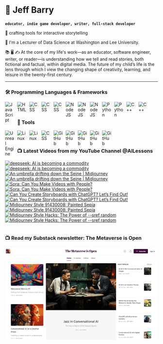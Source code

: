 # 🔭 Jeff Barry

**`educator, indie game developer, writer, full-stack developer`**

🌱 crafting tools for interactive storytelling

💬 I'm a Lecturer of Data Science at Washington and Lee University. 

📚 🖥️ ✍️ At the core of my life's work—as an educator, software engineer, writer, or reader—is understanding how we tell and read stories, both fictional and factual, within digital media. The future of my child’s life is the lens through which I view the changing shape of creativity, learning, and leisure in the twenty-first century.

---

### 🛠️ Programming Languages & Frameworks

          
<img align="left" alt="JavaScript" width="30px" style="padding-right:10px;" src="https://cdn.jsdelivr.net/gh/devicons/devicon/icons/javascript/javascript-plain.svg" />
<img align="left" alt="HTML" width="30px" style="padding-right:10px;" src="https://cdn.jsdelivr.net/gh/devicons/devicon/icons/html5/html5-plain.svg" />
<img align="left" alt="CSS" width="30px" style="padding-right:10px;" src="https://cdn.jsdelivr.net/gh/devicons/devicon/icons/css3/css3-original.svg" />
<img align="left" alt="CSS" width="30px" style="padding-right:10px;" src="https://cdn.jsdelivr.net/gh/devicons/devicon/icons/bootstrap/bootstrap-original.svg" />
<img align="left" alt="CSS" width="30px" style="padding-right:10px;" src="https://cdn.jsdelivr.net/gh/devicons/devicon/icons/php/php-original.svg" />
<img align="left" alt="NodeJS" width="30px" style="padding-right:10px;" src="https://cdn.jsdelivr.net/gh/devicons/devicon/icons/nodejs/nodejs-original.svg" />
<img align="left" alt="NodeJS" width="30px" style="padding-right:10px;" src="https://cdn.jsdelivr.net/gh/devicons/devicon/icons/nextjs/nextjs-original.svg" />
<img align="left" alt="NodeJS" width="30px" style="padding-right:10px;" src="https://cdn.jsdelivr.net/gh/devicons/devicon/icons/svelte/svelte-original.svg" />
<img align="left" alt="Python" width="30px" style="padding-right:10px;" src="https://cdn.jsdelivr.net/gh/devicons/devicon/icons/python/python-plain.svg" />
<img align="left" alt="Python" width="30px" style="padding-right:10px;" src="https://cdn.jsdelivr.net/gh/devicons/devicon/icons/r/r-original.svg" />
<img align="left" alt="C++" width="30px" style="padding-right:10px;" src="https://cdn.jsdelivr.net/gh/devicons/devicon/icons/cplusplus/cplusplus-line.svg" />
<img align="left" alt="C++" width="30px" style="padding-right:10px;" src="https://cdn.jsdelivr.net/gh/devicons/devicon/icons/objectivec/objectivec-plain.svg" />

<br />
<br />

### 🧰 Tools

<img align="left" alt="Unreal Engine" width="30px" style="padding-right:10px;" src="https://cdn.jsdelivr.net/gh/devicons/devicon/icons/unrealengine/unrealengine-original.svg" />
<img align="left" alt="Linux" width="30px" style="padding-right:10px;" src="https://cdn.jsdelivr.net/gh/devicons/devicon/icons/linux/linux-original.svg" />
<img align="left" alt="Linux" width="30px" style="padding-right:10px;" src="https://cdn.jsdelivr.net/gh/devicons/devicon/icons/apache/apache-original.svg" />
<img align="left" alt="CSS" width="30px" style="padding-right:10px;" src="https://cdn.jsdelivr.net/gh/devicons/devicon/icons/wordpress/wordpress-original.svg" />
<img align="left" alt="GitHub" width="30px" style="padding-right:10px;" src="https://cdn.jsdelivr.net/gh/devicons/devicon/icons/github/github-original.svg" />
<img align="left" alt="GitHub" width="30px" style="padding-right:10px;" src="https://cdn.jsdelivr.net/gh/devicons/devicon/icons/firebase/firebase-plain.svg" />
<img align="left" alt="GitHub" width="30px" style="padding-right:10px;" src="https://cdn.jsdelivr.net/gh/devicons/devicon/icons/mongodb/mongodb-original.svg" />
<img align="left" alt="GitHub" width="30px" style="padding-right:10px;" src="https://cdn.jsdelivr.net/gh/devicons/devicon/icons/mysql/mysql-original.svg" />
<img align="left" alt="GitHub" width="30px" style="padding-right:10px;" src="https://cdn.jsdelivr.net/gh/devicons/devicon/icons/postgresql/postgresql-original.svg" />

<br />

#
### 📺 Latest Videos from my YouTube Channel @AILessons
<!-- BEGIN YOUTUBE-CARDS -->
[![deepseek: AI is becoming a commodity](https://ytcards.demolab.com/?id=ITDLSsWEIVo&title=deepseek%3A+AI+is+becoming+a+commodity&lang=en&timestamp=1738158389&background_color=%230d1117&title_color=%23ffffff&stats_color=%23dedede&max_title_lines=1&width=250&border_radius=5 "deepseek: AI is becoming a commodity")](https://www.youtube.com/watch?v=ITDLSsWEIVo#gh-dark-mode-only)[![deepseek: AI is becoming a commodity](https://ytcards.demolab.com/?id=ITDLSsWEIVo&title=deepseek%3A+AI+is+becoming+a+commodity&lang=en&timestamp=1738158389&background_color=%23ffffff&title_color=%2324292f&stats_color=%2357606a&max_title_lines=1&width=250&border_radius=5 "deepseek: AI is becoming a commodity")](https://www.youtube.com/watch?v=ITDLSsWEIVo#gh-light-mode-only)
[![An umbrella drifting down the Seine | Midjourney](https://ytcards.demolab.com/?id=xWhHoLs1hvY&title=An+umbrella+drifting+down+the+Seine+%7C+Midjourney&lang=en&timestamp=1737860251&background_color=%230d1117&title_color=%23ffffff&stats_color=%23dedede&max_title_lines=1&width=250&border_radius=5 "An umbrella drifting down the Seine | Midjourney")](https://www.youtube.com/watch?v=xWhHoLs1hvY#gh-dark-mode-only)[![An umbrella drifting down the Seine | Midjourney](https://ytcards.demolab.com/?id=xWhHoLs1hvY&title=An+umbrella+drifting+down+the+Seine+%7C+Midjourney&lang=en&timestamp=1737860251&background_color=%23ffffff&title_color=%2324292f&stats_color=%2357606a&max_title_lines=1&width=250&border_radius=5 "An umbrella drifting down the Seine | Midjourney")](https://www.youtube.com/watch?v=xWhHoLs1hvY#gh-light-mode-only)
[![Sora: Can You Make Videos with People?](https://ytcards.demolab.com/?id=6Wt5pWyBn24&title=Sora%3A+Can+You+Make+Videos+with+People%3F&lang=en&timestamp=1734997454&background_color=%230d1117&title_color=%23ffffff&stats_color=%23dedede&max_title_lines=1&width=250&border_radius=5 "Sora: Can You Make Videos with People?")](https://www.youtube.com/watch?v=6Wt5pWyBn24#gh-dark-mode-only)[![Sora: Can You Make Videos with People?](https://ytcards.demolab.com/?id=6Wt5pWyBn24&title=Sora%3A+Can+You+Make+Videos+with+People%3F&lang=en&timestamp=1734997454&background_color=%23ffffff&title_color=%2324292f&stats_color=%2357606a&max_title_lines=1&width=250&border_radius=5 "Sora: Can You Make Videos with People?")](https://www.youtube.com/watch?v=6Wt5pWyBn24#gh-light-mode-only)
[![Can You Create Storyboards with ChatGPT? Let’s Find Out!](https://ytcards.demolab.com/?id=GJZUgwZ7Kqc&title=Can+You+Create+Storyboards+with+ChatGPT%3F+Let%E2%80%99s+Find+Out%21&lang=en&timestamp=1734664640&background_color=%230d1117&title_color=%23ffffff&stats_color=%23dedede&max_title_lines=1&width=250&border_radius=5 "Can You Create Storyboards with ChatGPT? Let’s Find Out!")](https://www.youtube.com/watch?v=GJZUgwZ7Kqc#gh-dark-mode-only)[![Can You Create Storyboards with ChatGPT? Let’s Find Out!](https://ytcards.demolab.com/?id=GJZUgwZ7Kqc&title=Can+You+Create+Storyboards+with+ChatGPT%3F+Let%E2%80%99s+Find+Out%21&lang=en&timestamp=1734664640&background_color=%23ffffff&title_color=%2324292f&stats_color=%2357606a&max_title_lines=1&width=250&border_radius=5 "Can You Create Storyboards with ChatGPT? Let’s Find Out!")](https://www.youtube.com/watch?v=GJZUgwZ7Kqc#gh-light-mode-only)
[![Midjourney Style 91430008: Painted Sepia](https://ytcards.demolab.com/?id=Ivh3-3j24D8&title=Midjourney+Style+91430008%3A+Painted+Sepia&lang=en&timestamp=1732465495&background_color=%230d1117&title_color=%23ffffff&stats_color=%23dedede&max_title_lines=1&width=250&border_radius=5 "Midjourney Style 91430008: Painted Sepia")](https://www.youtube.com/watch?v=Ivh3-3j24D8#gh-dark-mode-only)[![Midjourney Style 91430008: Painted Sepia](https://ytcards.demolab.com/?id=Ivh3-3j24D8&title=Midjourney+Style+91430008%3A+Painted+Sepia&lang=en&timestamp=1732465495&background_color=%23ffffff&title_color=%2324292f&stats_color=%2357606a&max_title_lines=1&width=250&border_radius=5 "Midjourney Style 91430008: Painted Sepia")](https://www.youtube.com/watch?v=Ivh3-3j24D8#gh-light-mode-only)
[![Midjourney Style Hacks: The Power of --sref random](https://ytcards.demolab.com/?id=5VIKIdlXmgk&title=Midjourney+Style+Hacks%3A+The+Power+of+--sref+random&lang=en&timestamp=1731816061&background_color=%230d1117&title_color=%23ffffff&stats_color=%23dedede&max_title_lines=1&width=250&border_radius=5 "Midjourney Style Hacks: The Power of --sref random")](https://www.youtube.com/watch?v=5VIKIdlXmgk#gh-dark-mode-only)[![Midjourney Style Hacks: The Power of --sref random](https://ytcards.demolab.com/?id=5VIKIdlXmgk&title=Midjourney+Style+Hacks%3A+The+Power+of+--sref+random&lang=en&timestamp=1731816061&background_color=%23ffffff&title_color=%2324292f&stats_color=%2357606a&max_title_lines=1&width=250&border_radius=5 "Midjourney Style Hacks: The Power of --sref random")](https://www.youtube.com/watch?v=5VIKIdlXmgk#gh-light-mode-only)
<!-- END YOUTUBE-CARDS -->

# 

### 📺 Read my Substack newsletter: The Metaverse is Open

[<img src="metaverse-screenshot-750.png">](https://metaverseisopen.substack.com/)

#

<!--
**jeffreybarry/jeffreybarry** is a ✨ _special_ ✨ repository because its `README.md` (this file) appears on your GitHub profile.

Here are some ideas to get you started:

-  I’m currently working on ...
-  I’m currently learning ...
- 👯 I’m looking to collaborate on ...
- 🤔 I’m looking for help with ...
-  Ask me about ...
- 📫 How to reach me: ...
- 😄 Pronouns: ...
- ⚡ Fun fact: ...
-->

